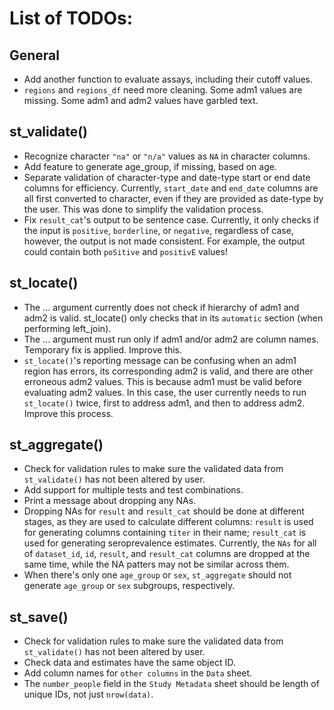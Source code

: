 # List of TODOs:

## General
- Add another function to evaluate assays, including their cutoff values.
- `regions` and `regions_df` need more cleaning. Some adm1 values are missing. Some adm1 and adm2 values have garbled text.

## st_validate()

- Recognize character `"na"` or `"n/a"` values as `NA` in character columns.
- Add feature to generate age_group, if missing, based on age.
- Separate validation of character-type and date-type start or end date columns for efficiency. Currently, `start_date` and `end_date` columns are all first converted to character, even if they are provided as date-type by the user. This was done to simplify the validation process.
- Fix `result_cat`'s output to be sentence case. Currently, it only checks if the input is `positive`, `borderline`, or `negative`, regardless of case, however, the output is not made consistent. For example, the output could contain both `poSitive` and `positivE` values!

## st_locate()
- The ... argument currently does not check if hierarchy of adm1 and adm2 is valid. st_locate() only checks that in its `automatic` section (when performing left_join).
- The ... argument must run only if adm1 and/or adm2 are column names. Temporary fix is applied. Improve this.
- `st_locate()`'s reporting message can be confusing when an adm1 region has errors, its corresponding adm2 is valid, and there are other erroneous adm2 values. This is because adm1 must be valid before evaluating adm2 values. In this case, the user currently needs to run `st_locate()` twice, first to address adm1, and then to address adm2. Improve this process.

## st_aggregate()
- Check for validation rules to make sure the validated data from `st_validate()` has not been altered by user.
- Add support for multiple tests and test combinations.
- Print a message about dropping any NAs.
- Dropping NAs for `result` and `result_cat` should be done at different stages, as they are used to calculate different columns: `result` is used for generating columns containing `titer` in their name; `result_cat` is used for generating seroprevalence estimates. Currently, the `NAs` for all of `dataset_id`, `id`, `result`, and `result_cat` columns are dropped at the same time, while the NA patters may not be similar across them.
- When there's only one `age_group` or `sex`, `st_aggregate` should not generate `age_group` or `sex` subgroups, respectively.

## st_save()
- Check for validation rules to make sure the validated data from `st_validate()` has not been altered by user.
- Check data and estimates have the same object ID.
- Add column names for `other columns` in the `Data` sheet.
- The `number_people` field in the `Study Metadata` sheet  should be length of unique IDs, not just `nrow(data)`.
